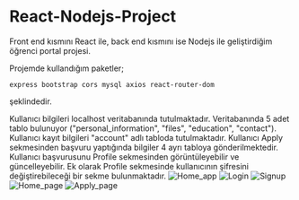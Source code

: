 ﻿# React-Nodejs-Project
Front end kısmını React ile, back end kısmını ise Nodejs ile geliştirdiğim öğrenci portal projesi.

Projemde kullandığım paketler;
	
	express bootstrap cors mysql axios react-router-dom
	
şeklindedir.

Kullanıcı bilgileri localhost veritabanında tutulmaktadır. Veritabanında 5 adet tablo bulunuyor ("personal_information", "files", "education", "contact"). Kullanıcı kayıt bilgileri "account" adlı tabloda tutulmaktadır. Kullanıcı Apply sekmesinden başvuru yaptığında bilgiler 4 ayrı tabloya gönderilmektedir. Kullanıcı başvurusunu Profile sekmesinden görüntüleyebilir ve güncelleyebilir. Ek olarak Profile sekmesinde kullanıcının şifresini değiştirebileceği bir sekme bulunmaktadır.
![Home_app](https://github.com/HamraAygun/React-Nodejs-Project/assets/121159398/70444f06-4cd1-4065-98c9-02658b78296a)
![Login](https://github.com/HamraAygun/React-Nodejs-Project/assets/121159398/15c153b0-787c-41e5-96c5-f5c0ee3fe0ff)
![Signup](https://github.com/HamraAygun/React-Nodejs-Project/assets/121159398/76ce76f6-4819-49c2-a63e-5994fea7d234)
![Home_page](https://github.com/HamraAygun/React-Nodejs-Project/assets/121159398/acde01ce-c670-41e6-8b3a-78df959f6e5c)
![Apply_page](https://github.com/HamraAygun/React-Nodejs-Project/assets/121159398/dd72374d-3254-4e89-85ea-31cd616ad3b1)
